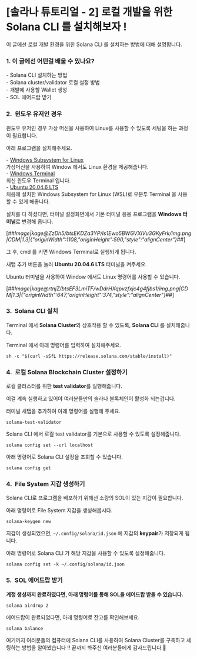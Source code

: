 # [솔라나 튜토리얼 - 2] 로컬 개발을 위한 Solana CLI 를 설치해보자 !

이 글에선 로컬 개발 환경을 위한 Solana CLI 를 설치하는 방법에 대해 설명합니다.

### **1\. 이 글에선 어떤걸 배울 수 있나요?**

\- Solana CLI 설치하는 방법  
\- Solana cluster/validator 로컬 설정 방법  
\- 개발에 사용할 Wallet 생성  
\- SOL 에어드랍 받기

### **2.**  **윈도우 유저인 경우**

윈도우 유저인 경우 가상 머신을 사용하여 Linux를 사용할 수 있도록 세팅을 하는 과정이 필요합니다.

아래 프로그램을 설치해주세요.

  
\- [Windows Subsystem for Linux](https://learn.microsoft.com/en-us/windows/wsl/install)  
가상머신을 사용하여 Window 에서도 Linux 환경을 제공해줍니다.  
\- [Windows Terminal](https://www.microsoft.com/store/productId/9N0DX20HK701)  
최신 윈도우 Terminal 입니다.  
\- [Ubuntu 20.04.6 LTS](https://apps.microsoft.com/detail/9MTTCL66CPXJ?hl=en-US&gl=US)  
처음에 설치한 Windows Subsystem for Linux (WSL)로 우분투 Terminal 을 사용할 수 있게 해줍니다.

설치를 다 하셨다면, 터미널 설정화면에서 기본 터미널 응용 프로그램을 **Windows 터미널**로 변경해 줍니다.

[##_Image|kage@ZzDh5/btsEKDZa3YP/Is1Ewo5BWGVXiVu3GKyFrk/img.png|CDM|1.3|{"originWidth":1108,"originHeight":590,"style":"alignCenter"}_##]

그 후, cmd 를 키면 Windows Terminal로 실행되게 됩니다.

새탭 추가 버튼을 눌러 **Ubuntu 20.04.6 LTS** 터미널을 켜주세요.

Ubuntu 터미널을 사용하여 Window 에서도 Linux 명령어를 사용할 수 있습니다.

[##_Image|kage@rtnjZ/btsEF3LmiTF/wDdrHXqpvzfxjc4g4fjbs1/img.png|CDM|1.3|{"originWidth":647,"originHeight":374,"style":"alignCenter"}_##]

### **3\.  Solana CLI 설치**

Terminal 에서 **Solana Cluster**와 상호작용 할 수 있도록, **Solana CLI** 를 설치해줍니다.

Terminal 에서 아래 명령어를 입력하여 설치해주세요.

```
sh -c "$(curl -sSfL https://release.solana.com/stable/install)"
```

### **4.  로컬 Solana Blockchain Cluster 설정하기**

로컬 클러스터를 위한 **test validator**를 실행해줍니다.

이걸 계속 실행하고 있어야 여러분들만의 솔라나 블록체인이 활성화 되는겁니다.

터미널 새탭을 추가하여 아래 명령어를 실행해 주세요.

```
solana-test-validator
```

Solana CLI 에서 로컬 test validator를 기본으로 사용할 수 있도록 설정해줍니다.

```
solana config set --url localhost
```

아래 명령어로 Solana CLI 설정을 조회할 수 있습니다.

```
solana config get
```

### **4.  File System 지갑 생성하기**

Solana CLI로 프로그램을 배포하기 위해선 소량의 SOL이 있는 지갑이 필요합니다.

아래 명령어로 File System 지갑을 생성해봅시다.

```
solana-keygen new
```

지갑이 생성되었으면, `~/.config/solana/id.json` 에 지갑의 **keypair**가 저장되게 됩니다.

아래 명령어로 Solana CLI 가 해당 지갑을 사용할 수 있도록 설정해줍니다.

```
solana config set -k ~/.config/solana/id.json
```

### **5.  SOL 에어드랍 받기**

**계정 생성까지 완료하였다면, 아래 명령어를 통해 SOL을 에어드랍 받을 수 있습니다.**

```
solana airdrop 2
```

에어드랍이 완료되었다면, 아래 명령어로 잔고를 확인해보세요.

```
solana balance
```

여기까지 여러분들의 컴퓨터에 Solana CLI를 사용하여 Solana Cluster를 구축하고 세팅하는 방법을 알아봤습니다 !! 끝까지 봐주신 여러분들에게 감사드립니다.🤗